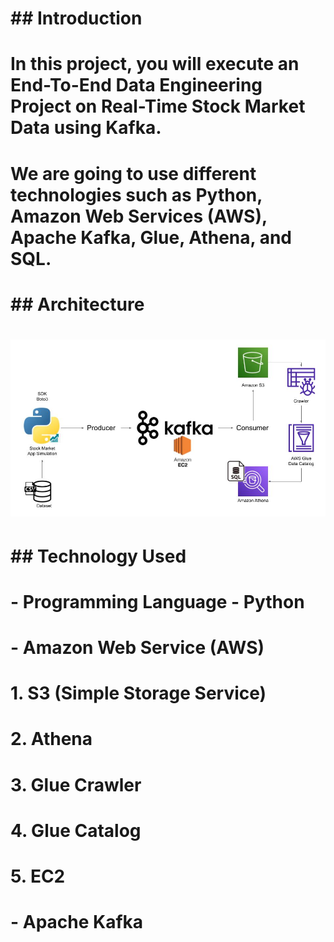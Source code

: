 # \## Introduction 

# In this project, you will execute an End-To-End Data Engineering Project on Real-Time Stock Market Data using Kafka.

# 

# We are going to use different technologies such as Python, Amazon Web Services (AWS), Apache Kafka, Glue, Athena, and SQL.

# 

# \## Architecture 

# <img src="Architecture.jpg">

# 

# \## Technology Used

# \- Programming Language - Python

# \- Amazon Web Service (AWS)

# 1\. S3 (Simple Storage Service)

# 2\. Athena

# 3\. Glue Crawler

# 4\. Glue Catalog

# 5\. EC2

# \- Apache Kafka

